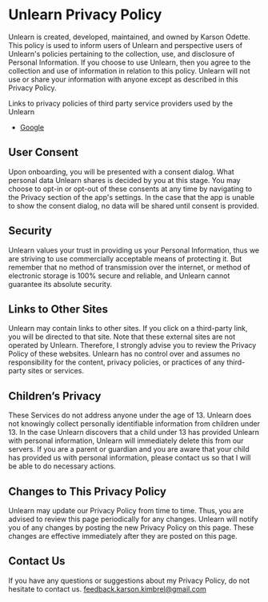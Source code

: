 # Unlearn Privacy Policy

Unlearn is created, developed, maintained, and owned by Karson Odette. This policy is used to inform users of Unlearn and perspective users of Unlearn's policies pertaining to the collection, use, and disclosure of Personal Information. If you choose to use Unlearn, then you agree to the collection and use of information in relation to this policy. Unlearn will not use or share your information with anyone except as described in this Privacy Policy.

Links to privacy policies of third party service providers used by the Unlearn
* [Google](https://www.google.com/policies/privacy/)

## User Consent
Upon onboarding, you will be presented with a consent dialog. What personal data Unlearn shares is decided by you at this stage. You may choose to opt-in or opt-out of these consents at any time by navigating to the Privacy section of the app's settings. In the case that the app is unable to show the consent dialog, no data will be shared until consent is provided. 

## Security
Unlearn values your trust in providing us your Personal Information, thus we are striving to use commercially acceptable means of protecting it. But remember that no method of transmission over the internet, or method of electronic storage is 100% secure and reliable, and Unlearn cannot guarantee its absolute security.

## Links to Other Sites
Unlearn may contain links to other sites. If you click on a third-party link, you will be directed to that site. Note that these external sites are not operated by Unlearn. Therefore, I strongly advise you to review the Privacy Policy of these websites. Unlearn has no control over and assumes no responsibility for the content, privacy policies, or practices of any third-party sites or services.

## Children’s Privacy
These Services do not address anyone under the age of 13\. Unlearn does not knowingly collect personally identifiable information from children under 13\. In the case Unlearn discovers that a child under 13 has provided Unlearn with personal information, Unlearn will immediately delete this from our servers. If you are a parent or guardian and you are aware that your child has provided us with personal information, please contact us so that I will be able to do necessary actions.

## Changes to This Privacy Policy
Unlearn may update our Privacy Policy from time to time. Thus, you are advised to review this page periodically for any changes. Unlearn will notify you of any changes by posting the new Privacy Policy on this page. These changes are effective immediately after they are posted on this page.

## Contact Us
If you have any questions or suggestions about my Privacy Policy, do not hesitate to contact us.
feedback.karson.kimbrel@gmail.com

